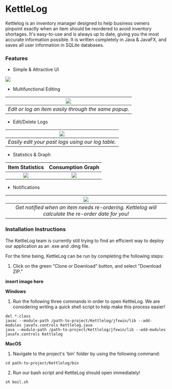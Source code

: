 # KettleLog

Kettlelog is an inventory manager designed to help business owners pinpoint exactly when an item should be reordered to avoid inventory shortages. It's easy-to-use and is always up to date, giving you the most accurate information possible. It is written completely in Java & JavaFX, and saves all user information in SQLite databases.

### Features

* Simple & Attractive UI 

![](https://github.com/rhyzue/KettleLog/blob/master/Screenshots/maintable.png) 

* Multifunctional Editing

| ![](https://github.com/rhyzue/KettleLog/blob/master/Screenshots/edit.png) | 
|:--:| 
| *Edit or log an item easily through the same popup.* |

* Edit/Delete Logs

| ![](https://github.com/rhyzue/KettleLog/blob/master/Screenshots/logtable.png) | 
|:--:| 
| *Easily edit your past logs using our log table.* |

* Statistics & Graph 

Item Statistics            |  Consumption Graph
:-------------------------:|:-------------------------:
![](https://github.com/rhyzue/KettleLog/blob/master/Screenshots/stats.png)  |  ![](https://github.com/rhyzue/KettleLog/blob/master/Screenshots/graph.png)

* Notifications

| <img src="https://github.com/rhyzue/KettleLog/blob/master/Screenshots/notifs.png"/> | 
|:--:| 
| *Get notified when an item needs re-ordering. Kettlelog will calculate the re-order date for you!* |

### Installation Instructions

The KettleLog team is currently still trying to find an efficient way to deploy our application as an .exe and .dmg file. 

For the time being, KettleLog can be run by completing the following steps: 

1. Click on the green "Clone or Download" button, and select "Download ZIP."

**insert image here**


**Windows**
1. Run the following three commands in order to open KettleLog. 
We are considering writing a quick shell script to help make this process easier!

```
del *.class
javac --module-path /path-to-project/Kettlelog/jfxwin/lib --add-modules javafx.controls Kettlelog.java
java --module-path /path-to-project/Kettlelog/jfxwin/lib --add-modules javafx.controls Kettlelog
```
**MacOS**

1. Navigate to the project's 'bin' folder by using the following command: 

```
cd path-to-project/Kettlelog/bin
```
2. Run our bash script and KettleLog should open immediately!

```
sh boil.sh
```
